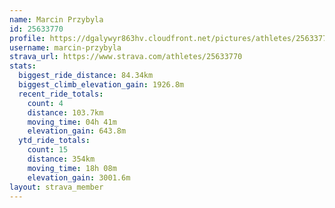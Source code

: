 ```yaml
---
name: Marcin Przybyla
id: 25633770
profile: https://dgalywyr863hv.cloudfront.net/pictures/athletes/25633770/12947173/2/large.jpg
username: marcin-przybyla
strava_url: https://www.strava.com/athletes/25633770
stats:
  biggest_ride_distance: 84.34km
  biggest_climb_elevation_gain: 1926.8m
  recent_ride_totals:
    count: 4
    distance: 103.7km
    moving_time: 04h 41m
    elevation_gain: 643.8m
  ytd_ride_totals:
    count: 15
    distance: 354km
    moving_time: 18h 08m
    elevation_gain: 3001.6m
layout: strava_member
--- 
```

